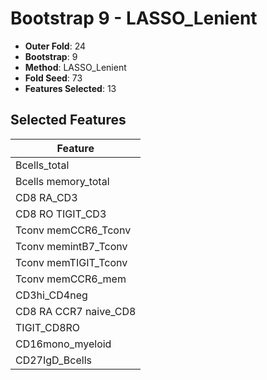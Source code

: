 # Bootstrap 9 - LASSO_Lenient

- **Outer Fold**: 24
- **Bootstrap**: 9
- **Method**: LASSO_Lenient
- **Fold Seed**: 73
- **Features Selected**: 13

## Selected Features

| Feature |
|---------|
| Bcells_total |
| Bcells memory_total |
| CD8 RA_CD3 |
| CD8 RO TIGIT_CD3 |
| Tconv memCCR6_Tconv |
| Tconv memintB7_Tconv |
| Tconv memTIGIT_Tconv |
| Tconv memCCR6_mem |
| CD3hi_CD4neg |
| CD8 RA CCR7 naive_CD8 |
| TIGIT_CD8RO |
| CD16mono_myeloid |
| CD27IgD_Bcells |
